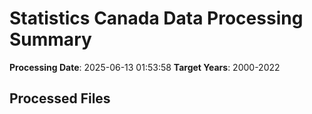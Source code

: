 # Statistics Canada Data Processing Summary

**Processing Date**: 2025-06-13 01:53:58
**Target Years**: 2000-2022

## Processed Files

